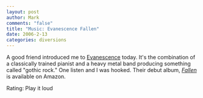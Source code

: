 ```yaml
--- 
layout: post
author: Mark
comments: "false"
title: "Music: Evanescence Fallen"
date: 2006-2-13
categories: diversions
---
```

A good friend introduced me to <a href="http://www.evanescence.com/" title="Evanescence">Evanescence</a> today. It's the combination of a classically trained pianist and a heavy metal band producing something called "gothic rock." One listen and I was hooked. Their debut album, <i><a href="http://www.amazon.com/gp/product/B000089RVX/sr=8-1/qid=1139872899/ref=pd_bbs_1/104-6736304-3080716?%5Fencoding=UTF8" title="Fallen">Fallen</a></i> is available on Amazon.

Rating: Play it loud
